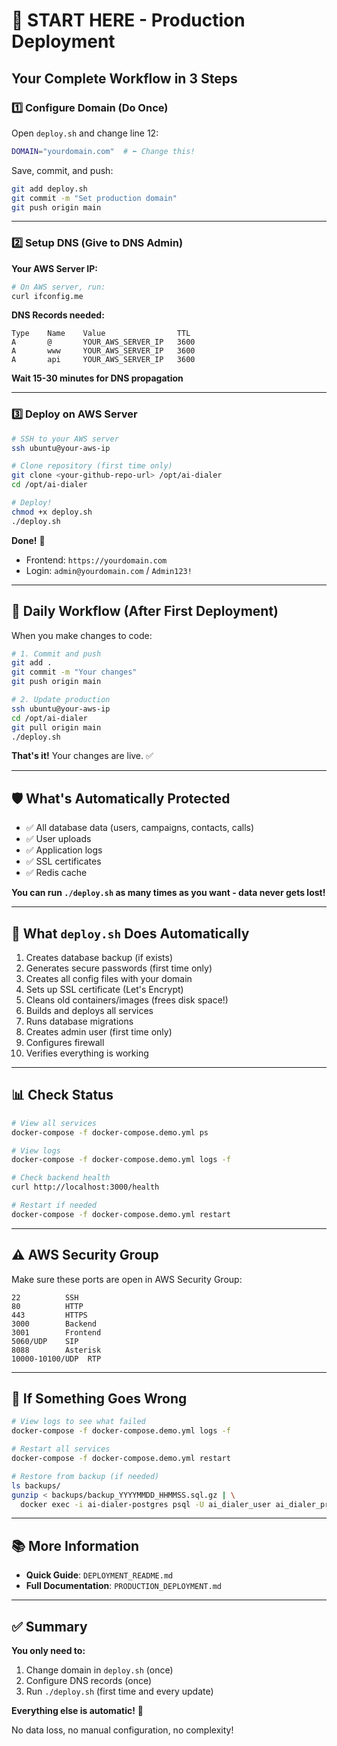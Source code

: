 # 🚀 START HERE - Production Deployment

## Your Complete Workflow in 3 Steps

### 1️⃣ Configure Domain (Do Once)

Open `deploy.sh` and change line 12:

```bash
DOMAIN="yourdomain.com"  # ⬅️ Change this!
```

Save, commit, and push:

```bash
git add deploy.sh
git commit -m "Set production domain"
git push origin main
```

---

### 2️⃣ Setup DNS (Give to DNS Admin)

**Your AWS Server IP:**
```bash
# On AWS server, run:
curl ifconfig.me
```

**DNS Records needed:**
```
Type    Name    Value                TTL
A       @       YOUR_AWS_SERVER_IP   3600
A       www     YOUR_AWS_SERVER_IP   3600
A       api     YOUR_AWS_SERVER_IP   3600
```

**Wait 15-30 minutes for DNS propagation**

---

### 3️⃣ Deploy on AWS Server

```bash
# SSH to your AWS server
ssh ubuntu@your-aws-ip

# Clone repository (first time only)
git clone <your-github-repo-url> /opt/ai-dialer
cd /opt/ai-dialer

# Deploy!
chmod +x deploy.sh
./deploy.sh
```

**Done!** 🎉

- Frontend: `https://yourdomain.com`
- Login: `admin@yourdomain.com` / `Admin123!`

---

## 🔄 Daily Workflow (After First Deployment)

When you make changes to code:

```bash
# 1. Commit and push
git add .
git commit -m "Your changes"
git push origin main

# 2. Update production
ssh ubuntu@your-aws-ip
cd /opt/ai-dialer
git pull origin main
./deploy.sh
```

**That's it!** Your changes are live. ✅

---

## 🛡️ What's Automatically Protected

- ✅ All database data (users, campaigns, contacts, calls)
- ✅ User uploads
- ✅ Application logs
- ✅ SSL certificates
- ✅ Redis cache

**You can run `./deploy.sh` as many times as you want - data never gets lost!**

---

## 🔧 What `deploy.sh` Does Automatically

1. Creates database backup (if exists)
2. Generates secure passwords (first time only)
3. Creates all config files with your domain
4. Sets up SSL certificate (Let's Encrypt)
5. Cleans old containers/images (frees disk space!)
6. Builds and deploys all services
7. Runs database migrations
8. Creates admin user (first time only)
9. Configures firewall
10. Verifies everything is working

---

## 📊 Check Status

```bash
# View all services
docker-compose -f docker-compose.demo.yml ps

# View logs
docker-compose -f docker-compose.demo.yml logs -f

# Check backend health
curl http://localhost:3000/health

# Restart if needed
docker-compose -f docker-compose.demo.yml restart
```

---

## ⚠️ AWS Security Group

Make sure these ports are open in AWS Security Group:

```
22          SSH
80          HTTP
443         HTTPS
3000        Backend
3001        Frontend
5060/UDP    SIP
8088        Asterisk
10000-10100/UDP  RTP
```

---

## 🚨 If Something Goes Wrong

```bash
# View logs to see what failed
docker-compose -f docker-compose.demo.yml logs -f

# Restart all services
docker-compose -f docker-compose.demo.yml restart

# Restore from backup (if needed)
ls backups/
gunzip < backups/backup_YYYYMMDD_HHMMSS.sql.gz | \
  docker exec -i ai-dialer-postgres psql -U ai_dialer_user ai_dialer_prod
```

---

## 📚 More Information

- **Quick Guide**: `DEPLOYMENT_README.md`
- **Full Documentation**: `PRODUCTION_DEPLOYMENT.md`

---

## ✅ Summary

**You only need to:**
1. Change domain in `deploy.sh` (once)
2. Configure DNS records (once)
3. Run `./deploy.sh` (first time and every update)

**Everything else is automatic!** 🎉

No data loss, no manual configuration, no complexity!
